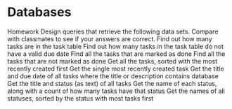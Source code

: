 # Databases
Homework
Design queries that retrieve the following data sets. Compare with classmates to see if your answers are correct.
Find out how many tasks are in the task table
Find out how many tasks in the task table do not have a valid due date
Find all the tasks that are marked as done
Find all the tasks that are not marked as done
Get all the tasks, sorted with the most recently created first
Get the single most recently created task
Get the title and due date of all tasks where the title or description contains database
Get the title and status (as text) of all tasks
Get the name of each status, along with a count of how many tasks have that status
Get the names of all statuses, sorted by the status with most tasks first
